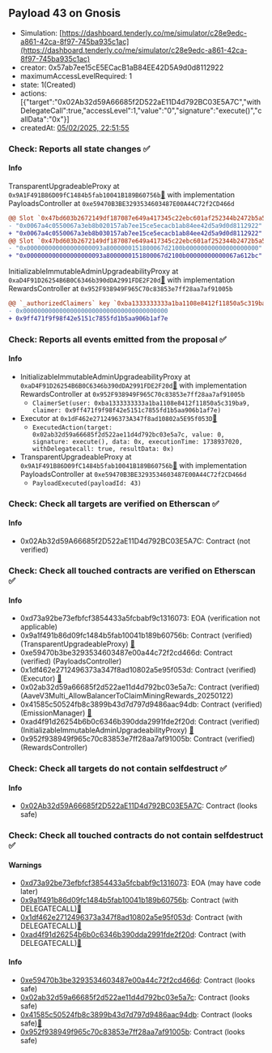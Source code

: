 ## Payload 43 on Gnosis

- Simulation: [https://dashboard.tenderly.co/me/simulator/c28e9edc-a861-42ca-8f97-745ba935c1ac](https://dashboard.tenderly.co/me/simulator/c28e9edc-a861-42ca-8f97-745ba935c1ac)
- creator: 0x57ab7ee15cE5ECacB1aB84EE42D5A9d0d8112922
- maximumAccessLevelRequired: 1
- state: 1(Created)
- actions: [{"target":"0x02Ab32d59A66685f2D522aE11D4d792BC03E5A7C","withDelegateCall":true,"accessLevel":1,"value":"0","signature":"execute()","callData":"0x"}]
- createdAt: [05/02/2025, 22:51:55](https://gnosisscan.io/tx/0x990e963891f8eee86d33327648cd3f80297d2686b52e00f41eb7765b105bd1c6)

### Check: Reports all state changes :white_check_mark:

#### Info


TransparentUpgradeableProxy at `0x9A1F491B86D09fC1484b5fab10041B189B60756b`[:ghost:](https://github.com/bgd-labs/aave-address-book "GovernanceV3Gnosis.PAYLOADS_CONTROLLER") with implementation PayloadsController at `0xe59470B3BE3293534603487E00A44C72f2CD466d`
```diff
@@ Slot `0x47bd603b2672149df187087e649a417345c22ebc601af252344b2472b5a5fea8` @@
- "0x0067a4c0550067a3eb8b020157ab7ee15ce5ecacb1ab84ee42d5a9d0d8112922"
+ "0x0067a4c0550067a3eb8b030157ab7ee15ce5ecacb1ab84ee42d5a9d0d8112922"
@@ Slot `0x47bd603b2672149df187087e649a417345c22ebc601af252344b2472b5a5fea9` @@
- "0x000000000000000000093a8000000151800067d2100b00000000000000000000"
+ "0x000000000000000000093a8000000151800067d2100b00000000000067a612bc"
```

InitializableImmutableAdminUpgradeabilityProxy at `0xaD4F91D26254B6B0C6346b390dDA2991FDE2F20d`[:ghost:](https://github.com/bgd-labs/aave-address-book "AaveV3Gnosis.DEFAULT_INCENTIVES_CONTROLLER") with implementation RewardsController at `0x952F938949F965C70c83853e7ff28aa7af91005b`
```diff
@@ `_authorizedClaimers` key `0xba1333333333a1ba1108e8412f11850a5c319ba9` @@
- 0x0000000000000000000000000000000000000000
+ 0x9ff471f9f98f42e5151c7855fd1b5aa906b1af7e
```


### Check: Reports all events emitted from the proposal :white_check_mark:

#### Info

- InitializableImmutableAdminUpgradeabilityProxy at `0xaD4F91D26254B6B0C6346b390dDA2991FDE2F20d`[:ghost:](https://github.com/bgd-labs/aave-address-book "AaveV3Gnosis.DEFAULT_INCENTIVES_CONTROLLER") with implementation RewardsController at `0x952F938949F965C70c83853e7ff28aa7af91005b`
  - `ClaimerSet(user: 0xba1333333333a1ba1108e8412f11850a5c319ba9, claimer: 0x9ff471f9f98f42e5151c7855fd1b5aa906b1af7e)`
- Executor at `0x1dF462e2712496373A347f8ad10802a5E95f053D`[:ghost:](https://github.com/bgd-labs/aave-address-book "AaveV3Gnosis.ACL_ADMIN, GovernanceV3Gnosis.EXECUTOR_LVL_1")
  - `ExecutedAction(target: 0x02ab32d59a66685f2d522ae11d4d792bc03e5a7c, value: 0, signature: execute(), data: 0x, executionTime: 1738937020, withDelegatecall: true, resultData: 0x)`
- TransparentUpgradeableProxy at `0x9A1F491B86D09fC1484b5fab10041B189B60756b`[:ghost:](https://github.com/bgd-labs/aave-address-book "GovernanceV3Gnosis.PAYLOADS_CONTROLLER") with implementation PayloadsController at `0xe59470B3BE3293534603487E00A44C72f2CD466d`
  - `PayloadExecuted(payloadId: 43)`

### Check: Check all targets are verified on Etherscan :white_check_mark:

#### Info

- 0x02Ab32d59A66685f2D522aE11D4d792BC03E5A7C: Contract (not verified) 

### Check: Check all touched contracts are verified on Etherscan :white_check_mark:

#### Info

- 0xd73a92be73efbfcf3854433a5fcbabf9c1316073: EOA (verification not applicable)
- 0x9a1f491b86d09fc1484b5fab10041b189b60756b: Contract (verified) (TransparentUpgradeableProxy) [:ghost:](https://github.com/bgd-labs/aave-address-book "GovernanceV3Gnosis.PAYLOADS_CONTROLLER")
- 0xe59470b3be3293534603487e00a44c72f2cd466d: Contract (verified) (PayloadsController) 
- 0x1df462e2712496373a347f8ad10802a5e95f053d: Contract (verified) (Executor) [:ghost:](https://github.com/bgd-labs/aave-address-book "AaveV3Gnosis.ACL_ADMIN, GovernanceV3Gnosis.EXECUTOR_LVL_1")
- 0x02ab32d59a66685f2d522ae11d4d792bc03e5a7c: Contract (verified) (AaveV3Multi_AllowBalancerToClaimMiningRewards_20250122) 
- 0x41585c50524fb8c3899b43d7d797d9486aac94db: Contract (verified) (EmissionManager) [:ghost:](https://github.com/bgd-labs/aave-address-book "AaveV3Gnosis.EMISSION_MANAGER")
- 0xad4f91d26254b6b0c6346b390dda2991fde2f20d: Contract (verified) (InitializableImmutableAdminUpgradeabilityProxy) [:ghost:](https://github.com/bgd-labs/aave-address-book "AaveV3Gnosis.DEFAULT_INCENTIVES_CONTROLLER")
- 0x952f938949f965c70c83853e7ff28aa7af91005b: Contract (verified) (RewardsController) 

### Check: Check all targets do not contain selfdestruct :white_check_mark:

#### Info

- [0x02Ab32d59A66685f2D522aE11D4d792BC03E5A7C](https://gnosisscan.io/address/0x02Ab32d59A66685f2D522aE11D4d792BC03E5A7C): Contract (looks safe)

### Check: Check all touched contracts do not contain selfdestruct :white_check_mark:

#### Warnings

- [0xd73a92be73efbfcf3854433a5fcbabf9c1316073](https://gnosisscan.io/address/0xd73a92be73efbfcf3854433a5fcbabf9c1316073): EOA (may have code later)
- [0x9a1f491b86d09fc1484b5fab10041b189b60756b](https://gnosisscan.io/address/0x9a1f491b86d09fc1484b5fab10041b189b60756b): Contract (with DELEGATECALL)[:ghost:](https://github.com/bgd-labs/aave-address-book "GovernanceV3Gnosis.PAYLOADS_CONTROLLER")
- [0x1df462e2712496373a347f8ad10802a5e95f053d](https://gnosisscan.io/address/0x1df462e2712496373a347f8ad10802a5e95f053d): Contract (with DELEGATECALL)[:ghost:](https://github.com/bgd-labs/aave-address-book "AaveV3Gnosis.ACL_ADMIN, GovernanceV3Gnosis.EXECUTOR_LVL_1")
- [0xad4f91d26254b6b0c6346b390dda2991fde2f20d](https://gnosisscan.io/address/0xad4f91d26254b6b0c6346b390dda2991fde2f20d): Contract (with DELEGATECALL)[:ghost:](https://github.com/bgd-labs/aave-address-book "AaveV3Gnosis.DEFAULT_INCENTIVES_CONTROLLER")

#### Info

- [0xe59470b3be3293534603487e00a44c72f2cd466d](https://gnosisscan.io/address/0xe59470b3be3293534603487e00a44c72f2cd466d): Contract (looks safe)
- [0x02ab32d59a66685f2d522ae11d4d792bc03e5a7c](https://gnosisscan.io/address/0x02ab32d59a66685f2d522ae11d4d792bc03e5a7c): Contract (looks safe)
- [0x41585c50524fb8c3899b43d7d797d9486aac94db](https://gnosisscan.io/address/0x41585c50524fb8c3899b43d7d797d9486aac94db): Contract (looks safe)[:ghost:](https://github.com/bgd-labs/aave-address-book "AaveV3Gnosis.EMISSION_MANAGER")
- [0x952f938949f965c70c83853e7ff28aa7af91005b](https://gnosisscan.io/address/0x952f938949f965c70c83853e7ff28aa7af91005b): Contract (looks safe)

